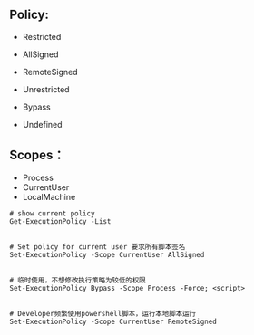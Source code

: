 ## Policy:
    
- Restricted 

- AllSigned 

- RemoteSigned 

- Unrestricted 

- Bypass 

- Undefined


## Scopes：
- Process
- CurrentUser 
- LocalMachine



```
# show current policy
Get-ExecutionPolicy -List


# Set policy for current user 要求所有脚本签名
Set-ExecutionPolicy -Scope CurrentUser AllSigned


# 临时使用，不想修改执行策略为较低的权限
Set-ExecutionPolicy Bypass -Scope Process -Force; <script>


# Developer频繁使用powershell脚本，运行本地脚本运行
Set-ExecutionPolicy -Scope CurrentUser RemoteSigned
```